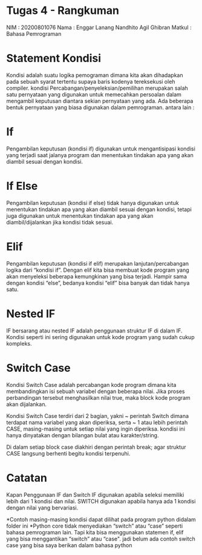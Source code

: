 # Tugas 4 - Rangkuman

NIM : 20200801076
Nama : Enggar Lanang Nandhito Agil Ghibran
Matkul : Bahasa Pemrograman

# Statement Kondisi

Kondisi adalah suatu logika pemograman dimana kita akan dihadapkan pada sebuah syarat tertentu supaya baris kodenya tereksekusi oleh compiler. kondisi Percabangan/penyeleksian/pemilihan merupakan salah satu pernyataan yang digunakan untuk memecahkan persoalan dalam mengambil keputusan diantara sekian pernyataan yang ada. Ada beberapa bentuk pernyataan yang biasa digunakan dalam pemrograman. antara lain :

# If

Pengambilan keputusan (kondisi if) digunakan untuk mengantisipasi kondisi yang terjadi saat jalanya program dan menentukan tindakan apa yang akan diambil sesuai dengan kondisi.

# If Else

Pengambilan keputusan (kondisi if else) tidak hanya digunakan untuk menentukan tindakan apa yang akan diambil sesuai dengan kondisi, tetapi juga digunakan untuk menentukan tindakan apa yang akan diambil/dijalankan jika kondisi tidak sesuai.

# Elif

Pengambilan keputusan (kondisi if elif) merupakan lanjutan/percabangan logika dari “kondisi if”. Dengan elif kita bisa membuat kode program yang akan menyeleksi beberapa kemungkinan yang bisa terjadi. Hampir sama dengan kondisi “else”, bedanya kondisi “elif” bisa banyak dan tidak hanya satu.

# Nested IF

IF bersarang atau nested IF adalah penggunaan struktur IF di dalam IF. Kondisi seperti ini sering digunakan untuk kode program yang sudah cukup kompleks.

# Switch Case

Kondisi Switch Case adalah percabangan kode program dimana kita membandingkan isi sebuah variabel dengan beberapa nilai. Jika proses perbandingan tersebut menghasilkan nilai true, maka block kode program akan dijalankan.

Kondisi Switch Case terdiri dari 2 bagian, yakni
~ perintah Switch dimana terdapat nama variabel yang akan diperiksa, serta
~ 1 atau lebih perintah CASE, masing-masing untuk setiap nilai yang ingin diperiksa. kondisi ini hanya dinyatakan dengan bilangan bulat atau karakter/string.

Di dalam setiap block case diakhiri dengan perintah break; agar struktur CASE langsung berhenti begitu kondisi terpenuhi.

# Catatan

Kapan Penggunaan IF dan Switch
IF digunakan apabila seleksi memiliki lebih dari 1 kondisi dan nilai.
SWITCH digunakan apabila hanya ada 1 kondisi dengan nilai yang bervariasi.

\*Contoh masing-masing kondisi dapat dilihat pada program python didalam folder ini
\*Python core tidak menyediakan “switch” atau “case” seperti bahasa pemrograman lain. Tapi kita bisa menggunakan statemen if, elif yang bisa menggantikan “switch” atau “case". jadi belum ada contoh switch case yang bisa saya berikan dalam bahasa python
